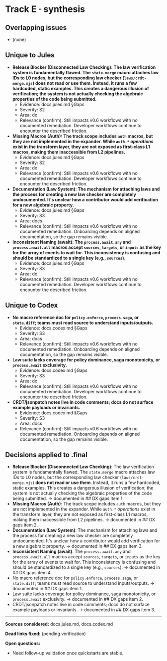 # Track E · synthesis

## Overlapping issues
- (none)

## Unique to Jules
- **Release Blocker (Disconnected Law Checking): The law verification system is fundamentally flawed. The `state.merge` macro attaches law IDs to L0 nodes, but the corresponding law checker (`laws/crdt-merge.mjs`) does not read or use them. Instead, it runs a few hardcoded, static examples. This creates a dangerous illusion of verification; the system is not actually checking the algebraic properties of the code being submitted.**
  - Evidence: docs.jules.md §Gaps
  - Severity: S2
  - Area: dx
  - Relevance (confirm): Still impacts v0.6 workflows with no documented remediation. Developer workflows continue to encounter the described friction.
- **Missing Macros (Auth): The track scope includes `auth` macros, but they are not implemented in the expander. While `auth.*` *operations* exist in the transform layer, they are not exposed as first-class L1 macros, making them inaccessible from L2 pipelines.**
  - Evidence: docs.jules.md §Gaps
  - Severity: S2
  - Area: dx
  - Relevance (confirm): Still impacts v0.6 workflows with no documented remediation. Developer workflows continue to encounter the described friction.
- **Documentation (Law System): The mechanism for attaching laws and the process for creating a new law checker are completely undocumented. It's unclear how a contributor would add verification for a new algebraic property.**
  - Evidence: docs.jules.md §Gaps
  - Severity: S3
  - Area: docs
  - Relevance (confirm): Still impacts v0.6 workflows with no documented remediation. Onboarding depends on aligned documentation, so the gap remains visible.
- **Inconsistent Naming (await): The `process.await.any` and `process.await.all` macros accept `sources`, `targets`, or `inputs` as the key for the array of events to wait for. This inconsistency is confusing and should be standardized to a single key (e.g., `sources`).**
  - Evidence: docs.jules.md §Gaps
  - Severity: S3
  - Area: dx
  - Relevance (confirm): Still impacts v0.6 workflows with no documented remediation. Developer workflows continue to encounter the described friction.

## Unique to Codex
- **No macro reference doc for `policy.enforce`, `process.saga`, or `state.diff`; teams must read source to understand inputs/outputs.**
  - Evidence: docs.codex.md §Gaps
  - Severity: S3
  - Area: docs
  - Relevance (confirm): Still impacts v0.6 workflows with no documented remediation. Onboarding depends on aligned documentation, so the gap remains visible.
- **Law suite lacks coverage for policy dominance, saga monotonicity, or `process.await` exclusivity.**
  - Evidence: docs.codex.md §Gaps
  - Severity: S3
  - Area: dx
  - Relevance (confirm): Still impacts v0.6 workflows with no documented remediation. Developer workflows continue to encounter the described friction.
- **CRDT/jsonpatch notes live in code comments; docs do not surface example payloads or invariants.**
  - Evidence: docs.codex.md §Gaps
  - Severity: S3
  - Area: docs
  - Relevance (confirm): Still impacts v0.6 workflows with no documented remediation. Onboarding depends on aligned documentation, so the gap remains visible.

## Decisions applied to .final
- **Release Blocker (Disconnected Law Checking)**: The law verification system is fundamentally flawed. The `state.merge` macro attaches law IDs to L0 nodes, but the corresponding law checker (`laws/crdt-merge.mjs`) **does not read or use them**. Instead, it runs a few hardcoded, static examples. This creates a dangerous illusion of verification; the system is not actually checking the algebraic properties of the code being submitted. → documented in ## DX gaps item 1.
- **Missing Macros (Auth)**: The track scope includes `auth` macros, but they are not implemented in the expander. While `auth.*` *operations* exist in the transform layer, they are not exposed as first-class L1 macros, making them inaccessible from L2 pipelines. → documented in ## DX gaps item 2.
- **Documentation (Law System)**: The mechanism for attaching laws and the process for creating a new law checker are completely undocumented. It's unclear how a contributor would add verification for a new algebraic property. → documented in ## DX gaps item 3.
- **Inconsistent Naming (await)**: The `process.await.any` and `process.await.all` macros accept `sources`, `targets`, or `inputs` as the key for the array of events to wait for. This inconsistency is confusing and should be standardized to a single key (e.g., `sources`). → documented in ## DX gaps item 4.
- No macro reference doc for `policy.enforce`, `process.saga`, or `state.diff`; teams must read source to understand inputs/outputs. → documented in ## DX gaps item 1.
- Law suite lacks coverage for policy dominance, saga monotonicity, or `process.await` exclusivity. → documented in ## DX gaps item 2.
- CRDT/jsonpatch notes live in code comments; docs do not surface example payloads or invariants. → documented in ## DX gaps item 3.

---

**Sources considered:** docs.jules.md, docs.codex.md

**Dead links fixed:** (pending verification)

**Open questions:**
- Need follow-up validation once quickstarts are stable.